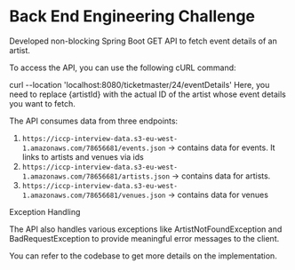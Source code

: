 # Back End Engineering Challenge


Developed  non-blocking Spring Boot GET API to fetch event details of an artist.

To access the API, you can use the following cURL command:

curl --location 'localhost:8080/ticketmaster/24/eventDetails'
Here, you need to replace {artistId} with the actual ID of the artist whose event details you want to fetch.


The API consumes data from three endpoints:

1. `https://iccp-interview-data.s3-eu-west-1.amazonaws.com/78656681/events.json` -> contains data for events. It links to artists and venues via ids
2. `https://iccp-interview-data.s3-eu-west-1.amazonaws.com/78656681/artists.json` -> contains data for artists.
3. `https://iccp-interview-data.s3-eu-west-1.amazonaws.com/78656681/venues.json` -> contains data for venues


Exception Handling 

The API also handles various exceptions like ArtistNotFoundException and 
BadRequestException to provide meaningful error messages to the client.

You can refer to the codebase to get more details on the implementation. 

